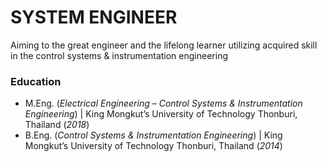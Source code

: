 # SYSTEM ENGINEER
Aiming to the great engineer and the lifelong learner utilizing acquired skill in the control systems & instrumentation engineering

### Education
- M.Eng. (_Electrical Engineering – Control Systems & Instrumentation Engineering_) | King Mongkut’s University of Technology Thonburi, Thailand (_2018_)
- B.Eng. (_Control Systems & Instrumentation Engineering_) | King Mongkut’s University of Technology Thonburi, Thailand (_2014_)
